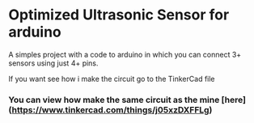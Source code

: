 # Optimized Ultrasonic Sensor for arduino

A simples project with a code to arduino in which you can connect 3+ sensors using just 4+ pins.

If you want see how i make the circuit go to the TinkerCad file

### You can view how make the same circuit as the mine [here] (https://www.tinkercad.com/things/j05xzDXFFLg)
